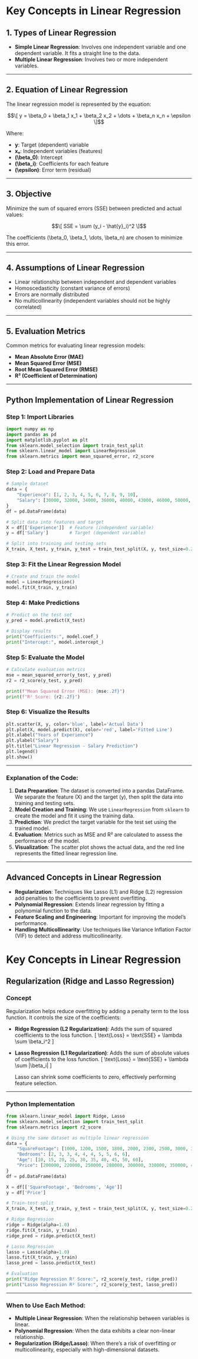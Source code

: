 # Key Concepts in Linear Regression

## 1. Types of Linear Regression
- **Simple Linear Regression**: Involves one independent variable and one dependent variable. It fits a straight line to the data.
- **Multiple Linear Regression**: Involves two or more independent variables.

---

## 2. Equation of Linear Regression
The linear regression model is represented by the equation:

$$\[
y = \beta_0 + \beta_1 x_1 + \beta_2 x_2 + \dots + \beta_n x_n + \epsilon
\]$$

Where:
- **y**: Target (dependent) variable
- **xₑ**: Independent variables (features)
- **\(\beta_0\)**: Intercept
- **\(\beta_i\)**: Coefficients for each feature
- **\(\epsilon\)**: Error term (residual)

---

## 3. Objective
Minimize the sum of squared errors (SSE) between predicted and actual values:

$$\[
SSE = \sum (y_i - \hat{y}_i)^2
\]$$

The coefficients \(\beta_0, \beta_1, \dots, \beta_n\) are chosen to minimize this error.

---

## 4. Assumptions of Linear Regression
- Linear relationship between independent and dependent variables
- Homoscedasticity (constant variance of errors)
- Errors are normally distributed
- No multicollinearity (independent variables should not be highly correlated)

---

## 5. Evaluation Metrics
Common metrics for evaluating linear regression models:
- **Mean Absolute Error (MAE)**
- **Mean Squared Error (MSE)**
- **Root Mean Squared Error (RMSE)**
- **R² (Coefficient of Determination)**

---

## Python Implementation of Linear Regression

### Step 1: Import Libraries
```python
import numpy as np
import pandas as pd
import matplotlib.pyplot as plt
from sklearn.model_selection import train_test_split
from sklearn.linear_model import LinearRegression
from sklearn.metrics import mean_squared_error, r2_score
```

### Step 2: Load and Prepare Data
```python
# Sample dataset
data = {
    "Experience": [1, 2, 3, 4, 5, 6, 7, 8, 9, 10],
    "Salary": [30000, 32000, 34000, 36000, 40000, 43000, 46000, 50000, 52000, 55000]
}
df = pd.DataFrame(data)

# Split data into features and target
X = df[['Experience']]  # Feature (independent variable)
y = df['Salary']        # Target (dependent variable)

# Split into training and testing sets
X_train, X_test, y_train, y_test = train_test_split(X, y, test_size=0.2, random_state=42)
```

### Step 3: Fit the Linear Regression Model
```python
# Create and train the model
model = LinearRegression()
model.fit(X_train, y_train)
```

### Step 4: Make Predictions
```python
# Predict on the test set
y_pred = model.predict(X_test)

# Display results
print("Coefficients:", model.coef_)
print("Intercept:", model.intercept_)
```

### Step 5: Evaluate the Model
```python
# Calculate evaluation metrics
mse = mean_squared_error(y_test, y_pred)
r2 = r2_score(y_test, y_pred)

print(f"Mean Squared Error (MSE): {mse:.2f}")
print(f"R² Score: {r2:.2f}")
```

### Step 6: Visualize the Results
```python
plt.scatter(X, y, color='blue', label='Actual Data')
plt.plot(X, model.predict(X), color='red', label='Fitted Line')
plt.xlabel("Years of Experience")
plt.ylabel("Salary")
plt.title("Linear Regression - Salary Prediction")
plt.legend()
plt.show()
```

---

### Explanation of the Code:
1. **Data Preparation**: The dataset is converted into a pandas DataFrame. We separate the feature (X) and the target (y), then split the data into training and testing sets.
2. **Model Creation and Training**: We use `LinearRegression` from `sklearn` to create the model and fit it using the training data.
3. **Prediction**: We predict the target variable for the test set using the trained model.
4. **Evaluation**: Metrics such as MSE and R² are calculated to assess the performance of the model.
5. **Visualization**: The scatter plot shows the actual data, and the red line represents the fitted linear regression line.

---

## Advanced Concepts in Linear Regression
- **Regularization**: Techniques like Lasso (L1) and Ridge (L2) regression add penalties to the coefficients to prevent overfitting.
- **Polynomial Regression**: Extends linear regression by fitting a polynomial function to the data.
- **Feature Scaling and Engineering**: Important for improving the model’s performance.
- **Handling Multicollinearity**: Use techniques like Variance Inflation Factor (VIF) to detect and address multicollinearity.

# Key Concepts in Linear Regression

## Regularization (Ridge and Lasso Regression)

### Concept
Regularization helps reduce overfitting by adding a penalty term to the loss function. It controls the size of the coefficients:

- **Ridge Regression (L2 Regularization)**: Adds the sum of squared coefficients to the loss function.
  \[ \text{Loss} = \text{SSE} + \lambda \sum \beta_i^2 \]
  
- **Lasso Regression (L1 Regularization)**: Adds the sum of absolute values of coefficients to the loss function.
  \[ \text{Loss} = \text{SSE} + \lambda \sum |\beta_i| \]
  
  Lasso can shrink some coefficients to zero, effectively performing feature selection.

---

### Python Implementation
```python
from sklearn.linear_model import Ridge, Lasso
from sklearn.model_selection import train_test_split
from sklearn.metrics import r2_score

# Using the same dataset as multiple linear regression
data = {
    "SquareFootage": [1000, 1200, 1500, 1800, 2000, 2300, 2500, 3000, 3500, 4000],
    "Bedrooms": [2, 3, 3, 4, 4, 4, 5, 5, 6, 6],
    "Age": [10, 15, 20, 25, 30, 35, 40, 45, 50, 60],
    "Price": [200000, 220000, 250000, 280000, 300000, 330000, 350000, 400000, 450000, 500000]
}
df = pd.DataFrame(data)

X = df[['SquareFootage', 'Bedrooms', 'Age']]
y = df['Price']

# Train-test split
X_train, X_test, y_train, y_test = train_test_split(X, y, test_size=0.2, random_state=42)

# Ridge Regression
ridge = Ridge(alpha=1.0)
ridge.fit(X_train, y_train)
ridge_pred = ridge.predict(X_test)

# Lasso Regression
lasso = Lasso(alpha=1.0)
lasso.fit(X_train, y_train)
lasso_pred = lasso.predict(X_test)

# Evaluation
print("Ridge Regression R² Score:", r2_score(y_test, ridge_pred))
print("Lasso Regression R² Score:", r2_score(y_test, lasso_pred))
```

---

### When to Use Each Method:
- **Multiple Linear Regression**: When the relationship between variables is linear.
- **Polynomial Regression**: When the data exhibits a clear non-linear relationship.
- **Regularization (Ridge/Lasso)**: When there’s a risk of overfitting or multicollinearity, especially with high-dimensional datasets.
